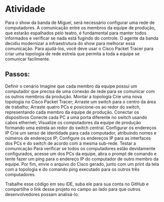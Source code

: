 # Atividade

Para o show da banda de Miguel, será necessário configurar uma rede de computadores. A comunicação entre os membros da equipe de produção, que estarão espalhados pelo teatro, é fundamental para manter todos informados e verificar se nada está fugindo do controle. O agente da banda decidiu modernizar a infraestrutura do show para melhorar essa comunicação. Para ajudá-los, você deve usar o Cisco Packet Tracer para criar uma topologia de rede estrela que permita a toda a equipe se comunicar facilmente.

## Passos:

Definir o cenário
Imagine que cada membro da equipe possui um computador que precisa de uma conexão de rede para se comunicar com os outros membros da produção.
Montar a topologia
Crie uma nova topologia no Cisco Packet Tracer;
Arraste um switch para o centro da área de trabalho;
Arraste quatro PCs e posicione-os ao redor do switch, representando cada membro da equipe de produção.
Conectar os dispositivos
Conecte cada PC a uma porta diferente no switch usando cabos ethernet;
Visualize os computadores da equipe de produção formando uma estrela ao redor do switch central.
Configurar os endereços IP
Crie um senso de identidade para cada computador, atribuindo nomes e números de endereços IP;
Configure os endereços IP para as interfaces dos PCs e do switch de acordo com a mesma sub-rede.
Testar a comunicação
Para verificar se todos os computadores estão devidamente configurados, acesse um dos PCs da equipe, abra o prompt de comando e tente fazer um ping para o endereço IP do computador de outro membro da equipe.
Por fim, envie o arquivo do Cisco gerado, junto com um print da tela com a topologia e do comando ping executado para os outros três computadores.

Trabalhe esse código em seu IDE, suba ele para sua conta no GitHub e compartilhe o link desse projeto no campo ao lado para que outros desenvolvedores possam analisá-lo.

